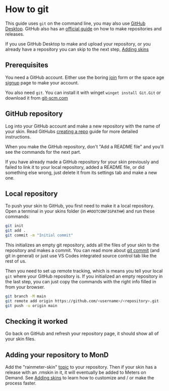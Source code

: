 ---
---

# How to git

This guide uses `git` on the command line, you may also use [GitHub Desktop](https://docs.github.com/en/desktop/installing-and-configuring-github-desktop/overview/creating-your-first-repository-using-github-desktop). GitHub also has an [official guide](https://docs.github.com/en/get-started/quickstart/hello-world) on how to make repositories and releases.

If you use GitHub Desktop to make and upload your repository, or you already have a repository you can skip to the next step, [Adding skins](/adding-skins)

## Prerequisites 

You need a GitHub account. Either use the boring [join](https://github.com/join) form or the space age [signup](https://github.com/signup) page to make your account.

You also need `git`. You can install it with winget `winget install Git.Git` or download it from [git-scm.com](https://git-scm.com/download/win)

## GitHub repository

Log into your GitHub account and make a new repository with the name of your skin. Read GitHubs [creating a repo](https://docs.github.com/en/get-started/quickstart/create-a-repo) guide for more detailed instructions.

When you make the GitHub repository, don't "Add a README file" and you'll see the commands for the next part. 

If you have already made a GitHub repository for your skin previously and failed to link it to your local repository, added a README file, or did something else wrong, just delete it from its settings tab and make a new one.

## Local repository

To push your skin to GitHub, you first need to make it a local repository. Open a terminal in your skins folder (in `#ROOTCONFIGPATH#`) and run these commands:

```sh
git init
git add .
git commit -m "Initial commit"
```

This initializes an empty git repository, adds all the files of your skin to the repository and makes a commit. You can read more about [git commit](https://git-scm.com/docs/git-commit) (and git in general) or just use VS Codes integrated source control tab like the rest of us.

Then you need to set up remote tracking, which is means you tell your local `git` where your GitHub repository is. If you initialized an empty repository in the last step, you can just copy the commands with the right info filled in from your browser.

```sh
git branch -M main
git remote add origin https://github.com/<username>/<repository>.git
git push -u origin main
```

## Checking it worked

Go back on GitHub and refresh your repository page, it should show all of your skin files.

## Adding your repository to MonD 

Add the "rainmeter-skin" [topic](https://docs.github.com/en/repositories/managing-your-repositorys-settings-and-features/customizing-your-repository/classifying-your-repository-with-topics) to your repository. Then if your skin has a release with an .rmskin in it, it will eventually be added to Meters on Demand. See [Adding skins](https://github.com/meters-on-demand/mond-api/wiki/Adding-skins) to learn how to customize and / or make the process faster.

